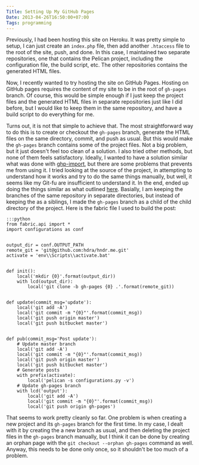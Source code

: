 ```yaml
---
Title: Setting Up My GitHub Pages
Date: 2013-04-26T16:50:00+07:00
Tags: programming
---
```



Previously, I had been hosting this site on Heroku. It was pretty simple to setup, I can just create an `index.php` file, then add another `.htaccess` file to the root of the site, push, and done. In this case, I maintained two separate repositories, one that contains the Pelican project, including the configuration file, the build script, etc. The other repositories contains the generated HTML files.

Now, I recently wanted to try hosting the site on GitHub Pages. Hosting on GitHub pages requires the content of my site to be in the root of `gh-pages` branch. Of course, this would be simple enough if I just keep the project files and the generated HTML files in separate repositories just like I did before, but I would like to keep them in the same repository, and have a build script to do everything for me.

Turns out, it is not that simple to achieve that. The most straightforward way to do this is to create or checkout the `gh-pages` branch, generate the HTML files on the same directory, commit, and push as usual. But this would make the `gh-pages` branch contains some of the project files. Not a big problem, but it just doesn't feel too clean of a solution. I also tried other methods, but none of them feels satisfactory. Ideally, I wanted to have a solution similar what was done with [ghp-import][l2], but there are some problems that prevents me from using it. I tried looking at the source of the project, in attempting to understand how it works and try to do the same things manually, but well, it seems like my Git-fu are insufficient to understand it. In the end, ended up doing the things similar as what outlined [here][l1]. Basially, I am keeping the branches of the same repository in separate directories, but instead of keeping the as a siblings, I made the `gh-pages` branch as a child of the child directory of the project. Here is the fabric file I used to build the post:

    :::python
    from fabric.api import *
    import configurations as conf


    output_dir = conf.OUTPUT_PATH
    remote_git = 'git@github.com:hdra/hndr.me.git'
    activate = 'env\\Scripts\\activate.bat'


    def init():
        local('mkdir {0}'.format(output_dir))
        with lcd(output_dir):
            local('git clone -b gh-pages {0} .'.format(remote_git))


    def update(commit_msg='update'):
        local('git add -A')
        local('git commit -m "{0}"'.format(commit_msg))
        local('git push origin master')
        local('git push bitbucket master')


    def pub(commit_msg='Post update'):
        # Update master branch
        local('git add -A')
        local('git commit -m "{0}"'.format(commit_msg))
        local('git push origin master')
        local('git push bitbucket master')
        # Generate posts
        with prefix(activate):
            local('pelican -s configurations.py -v')
        # Update gh-pages branch
        with lcd('output'):
            local('git add -A')
            local('git commit -m "{0}"'.format(commit_msg))
            local('git push origin gh-pages')

That seems to work pretty cleanly so far. One problem is when creating a new project and its `gh-pages` branch for the first time. In my case, I dealt with it by creating the a new branch as usual, and then deleting the project files in the `gh-pages` branch manually, but I think it can be done by creating an orphan page with the `git checkout --orphan gh-pages` command as well. Anyway, this needs to be done only once, so it shouldn't be too much of a problem.

[l1]: https://gist.github.com/chrisjacob/833223
[l2]: https://github.com/davisp/ghp-import
